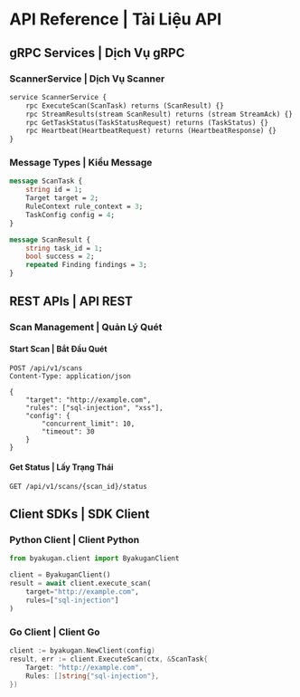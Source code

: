 # API Reference | Tài Liệu API

## gRPC Services | Dịch Vụ gRPC

### ScannerService | Dịch Vụ Scanner

```protobuf
service ScannerService {
    rpc ExecuteScan(ScanTask) returns (ScanResult) {}
    rpc StreamResults(stream ScanResult) returns (stream StreamAck) {}
    rpc GetTaskStatus(TaskStatusRequest) returns (TaskStatus) {}
    rpc Heartbeat(HeartbeatRequest) returns (HeartbeatResponse) {}
}
```

### Message Types | Kiểu Message

```protobuf
message ScanTask {
    string id = 1;
    Target target = 2;
    RuleContext rule_context = 3;
    TaskConfig config = 4;
}

message ScanResult {
    string task_id = 1;
    bool success = 2;
    repeated Finding findings = 3;
}
```

## REST APIs | API REST

### Scan Management | Quản Lý Quét

#### Start Scan | Bắt Đầu Quét
```http
POST /api/v1/scans
Content-Type: application/json

{
    "target": "http://example.com",
    "rules": ["sql-injection", "xss"],
    "config": {
        "concurrent_limit": 10,
        "timeout": 30
    }
}
```

#### Get Status | Lấy Trạng Thái
```http
GET /api/v1/scans/{scan_id}/status
```

## Client SDKs | SDK Client

### Python Client | Client Python
```python
from byakugan.client import ByakuganClient

client = ByakuganClient()
result = await client.execute_scan(
    target="http://example.com",
    rules=["sql-injection"]
)
```

### Go Client | Client Go
```go
client := byakugan.NewClient(config)
result, err := client.ExecuteScan(ctx, &ScanTask{
    Target: "http://example.com",
    Rules: []string{"sql-injection"},
})
```